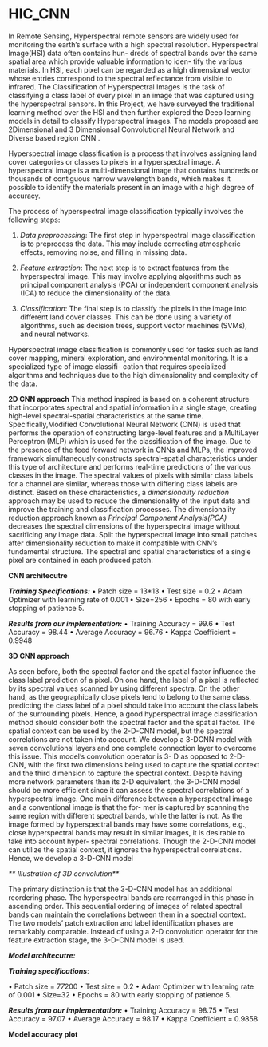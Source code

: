 # HIC_CNN
In Remote Sensing, Hyperspectral remote sensors are widely used for monitoring the earth’s surface with a high spectral resolution. Hyperspectral Image(HSI) data often contains hun- dreds of spectral bands over the same spatial area which provide valuable information to iden- tify the various materials. In HSI, each pixel can be regarded as a high dimensional vector whose entries correspond to the spectral reflectance from visible to infrared. The Classification of Hyperspectral Images is the task of classifying a class label of every pixel in an image that was captured using the hyperspectral sensors. In this Project, we have surveyed the traditional learning method over the HSI and then further explored the Deep learning models in detail to classify Hyperspectral images. The models proposed are 2Dimensional and 3 Dimensionsal Convolutional Neural Network and Diverse based region CNN .

Hyperspectral image classification is a process that involves assigning land cover categories or classes to pixels in a hyperspectral image. A hyperspectral image is a multi-dimensional image that contains hundreds or thousands of contiguous narrow wavelength bands, which makes it possible to identify the materials present in an image with a high degree of accuracy.

The process of hyperspectral image classification typically involves the following steps:
1. _Data preprocessing_: The first step in hyperspectral image classification is to preprocess the data. This may include correcting atmospheric effects, removing noise, and filling in missing data.
   
2. _Feature extraction_: The next step is to extract features from the hyperspectral image. This may involve applying algorithms such as principal component analysis (PCA) or independent component analysis (ICA) to reduce the dimensionality of the data.

3. _Classification_: The final step is to classify the pixels in the image into different land cover classes. This can be done using a variety of algorithms, such as decision trees, support vector machines (SVMs), and neural networks.

Hyperspectral image classification is commonly used for tasks such as land cover mapping, mineral exploration, and environmental monitoring. It is a specialized type of image classifi- cation that requires specialized algorithms and techniques due to the high dimensionality and complexity of the data.

**2D CNN approach**
This method inspired is based on a coherent structure that incorporates spectral and spatial information in a single stage, creating high-level spectral-spatial characteristics at the same time. Specifically,Modified Convolutional Neural Network (CNN) is used that performs the operation of constructing large-level features and a MultiLayer Perceptron (MLP) which is used for the classification of the image. Due to the presence of the feed forward network in CNNs and MLPs, the improved framework simultaneously constructs spectral-spatial characteristics under this type of architecture and performs real-time predictions of the various classes in the image.
The spectral values of pixels with similar class labels for a channel are similar, whereas those with differing class labels are distinct. Based on these characteristics, a _dimensionality reduction_ approach may be used to reduce the dimensionality of the input data and improve the training and classification processes. The dimensionality reduction approach known as _Principal Component Analysis(PCA)_ decreases the spectral dimensions of the hyperspectral image without sacrificing any image data. Split the hyperspectral image into small patches after dimensionality reduction to make it compatible with CNN’s fundamental structure. The spectral and spatial characteristics of a single pixel are contained in each produced patch.

**CNN architecutre**





_**Training Specifications:**_
• Patch size = 13*13
• Test size = 0.2
• Adam Optimizer with learning rate of 0.001
• Size=256
• Epochs = 80 with early stopping of patience 5.

_**Results from our implementation:**_
• Training Accuracy = 99.6
• Test Accuracy = 98.44
• Average Accuracy = 96.76 
• Kappa Coefficient = 0.9948

**3D CNN approach**

As seen before, both the spectral factor and the spatial factor influence the class label prediction of a pixel. On one hand, the label of a pixel is reflected by its spectral values scanned by using different spectra. On the other hand, as the geographically close pixels tend to belong to the same class, predicting the class label of a pixel should take into account the class labels of the surrounding pixels. Hence, a good hyperspectral image classification method should consider both the spectral factor and the spatial factor.
The spatial context can be used by the 2-D-CNN model, but the spectral correlations are not taken into account. We develop a 3-DCNN model with seven convolutional layers and one complete connection layer to overcome this issue. This model’s convolution operator is 3- D as opposed to 2-D-CNN, with the first two dimensions being used to capture the spatial context and the third dimension to capture the spectral context. Despite having more network parameters than its 2-D equivalent, the 3-D-CNN model should be more efficient since it can assess the spectral correlations of a hyperspectral image.
One main difference between a hyperspectral image and a conventional image is that the for- mer is captured by scanning the same region with different spectral bands, while the latter is not. As the image formed by hyperspectral bands may have some correlations, e.g., close hyperspectral bands may result in similar images, it is desirable to take into account hyper- spectral correlations. Though the 2-D-CNN model can utilize the spatial context, it ignores the hyperspectral correlations. Hence, we develop a 3-D-CNN model

_** Illustration of 3D convolution**_
 
The primary distinction is that the 3-D-CNN model has an additional reordering phase. The hyperspectral bands are rearranged in this phase in ascending order. This sequential ordering of images of related spectral bands can maintain the correlations between them in a spectral context. The two models’ patch extraction and label identification phases are remarkably comparable. Instead of using a 2-D convolution operator for the feature extraction stage, the 3-D-CNN model is used.

_**Model architecutre:**_



**_Training specifications_**:

• Patch size = 7*7*200
• Test size = 0.2
• Adam Optimizer with learning rate of 0.001
• Size=32
• Epochs = 80 with early stopping of patience 5.

**_Results from our implementation:_**
• Training Accuracy = 98.75 
• Test Accuracy = 97.07
• Average Accuracy = 98.17
• Kappa Coefficient = 0.9858

**Model accuracy plot**









